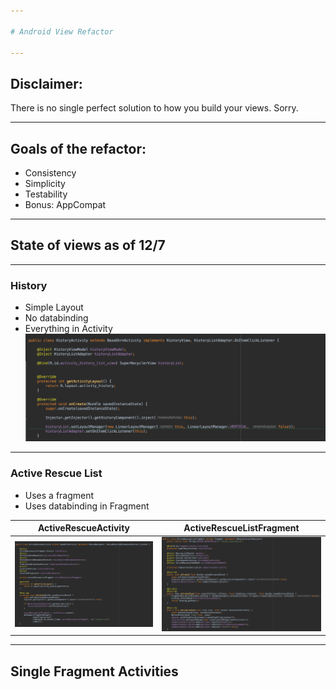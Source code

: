 ```yaml
---

# Android View Refactor

---
```


## Disclaimer: 

There is no single perfect solution to how you build your views. Sorry.

---

## Goals of the refactor:

* Consistency
* Simplicity
* Testability
* Bonus: AppCompat

---
## State of views as of 12/7

---
### History
* Simple Layout
* No databinding
* Everything in Activity
![History Activity](./screenshots/history/historyActivityBefore.png)
---
### Active Rescue List
* Uses a fragment
* Uses databinding in Fragment

ActiveRescueActivity       |  ActiveRescueListFragment
:-------------------------:|:-------------------------:
![](./screenshots/activeRescue/activeRescueActivityBefore.png) | ![](./screenshots/activeRescue/activeRescueFragment.png)
  

---
## Single Fragment Activities
